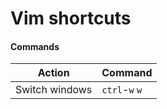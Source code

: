 # Vim shortcuts

#### Commands

| Action       | Command                  |
|--------------|--------------------------|
|Switch windows|```ctrl```-```w``` ```w```|
